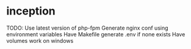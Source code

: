 # inception

TODO: Use latest version of php-fpm
      Generate nginx conf using environment variables
      Have Makefile generate .env if none exists
      Have volumes work on windows
